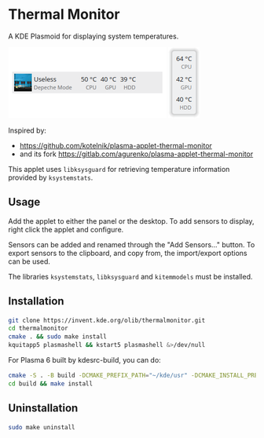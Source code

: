 # Thermal Monitor

A KDE Plasmoid for displaying system temperatures.

![screenshot](preview-panel.png)
![screenshot](preview-desktop.png)

Inspired by:

 - https://github.com/kotelnik/plasma-applet-thermal-monitor
 - and its fork https://gitlab.com/agurenko/plasma-applet-thermal-monitor

This applet uses `libksysguard` for retrieving temperature information provided by `ksystemstats`.

## Usage

Add the applet to either the panel or the desktop. To add sensors to display, right click the applet and configure.

Sensors can be added and renamed through the "Add Sensors…" button. To export sensors to the clipboard, and copy from, the import/export options can be used.

The libraries `ksystemstats`, `libksysguard` and `kitemmodels` must be installed.

## Installation

```bash
git clone https://invent.kde.org/olib/thermalmonitor.git
cd thermalmonitor
cmake . && sudo make install
kquitapp5 plasmashell && kstart5 plasmashell &>/dev/null
```

For Plasma 6 built by kdesrc-build, you can do:

```bash
cmake -S . -B build -DCMAKE_PREFIX_PATH="~/kde/usr" -DCMAKE_INSTALL_PREFIX="~/kde/usr"
cd build && make install
```

## Uninstallation

```bash
sudo make uninstall
```
